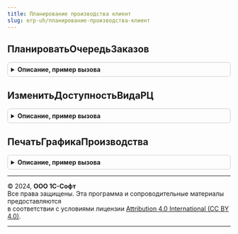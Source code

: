 ```yaml
---
title: Планирование производства клиент
slug: erp-uh/планирование-производства-клиент
---
```



## ПланироватьОчередьЗаказов
<details style="margin: 1em 0; padding: 0.5em; border: 1px solid #ccc; border-radius: 6px;">

<summary style="font-weight: bold; cursor: pointer;">Описание, пример вызова</summary>

```bsl

//++ Устарело_Производство21

// Выполняет планирование заказов на производство
//
// Параметры:
//  Заказ - ДокументСсылка.ЗаказНаПроизводство - Заказ по который нужно запланировать
//  ПоВсемДиспетчерам - Булево - Истина, если очередь нужно планировать по всем диспетчерам.
//
Процедура ПланироватьОчередьЗаказов(Заказ, ПоВсемДиспетчерам = Истина) Экспорт
```

Пример вызова
```bsl
ПланированиеПроизводстваКлиент.ПланироватьОчередьЗаказов(Заказ, ПоВсемДиспетчерам);
```
</details>

## ИзменитьДоступностьВидаРЦ
<details style="margin: 1em 0; padding: 0.5em; border: 1px solid #ccc; border-radius: 6px;">

<summary style="font-weight: bold; cursor: pointer;">Описание, пример вызова</summary>

```bsl

//-- Устарело_Производство21

// Открывает рабочее место для изменения доступности вида РЦ
//
// Параметры:
//  ВидРабочегоЦентра	- СправочникСсылка.ВидыРабочихЦентров - Вид рабочего центра для которого нужно изменить доступности
//  ДатаИнтервала		- Дата - Дата в которой нужно изменить доступность.
//
Процедура ИзменитьДоступностьВидаРЦ(ВидРабочегоЦентра, ДатаИнтервала) Экспорт
```

Пример вызова
```bsl
ПланированиеПроизводстваКлиент.ИзменитьДоступностьВидаРЦ(ВидРабочегоЦентра, ДатаИнтервала) 
```
</details>

## ПечатьГрафикаПроизводства
<details style="margin: 1em 0; padding: 0.5em; border: 1px solid #ccc; border-radius: 6px;">

<summary style="font-weight: bold; cursor: pointer;">Описание, пример вызова</summary>

```bsl

//++ Устарело_Производство21

// Выводит на печать диаграмму графика производства
//
// Параметры:
//  Заказ			- ДокументСсылка.ЗаказНаПроизводство - Заказ по которому сформирован график
//  ПараметрыПечати	- Структура - Содержит параметры печати: Этапы, Ошибки, КлючСвязиПродукция, ПериодыНедоступности
//  Форма			- ФормаКлиентскогоПриложения - Форма из которой выполняется печать.
//
Процедура ПечатьГрафикаПроизводства(Заказ, ПараметрыПечати, Форма) Экспорт
```

Пример вызова
```bsl
ПланированиеПроизводстваКлиент.ПечатьГрафикаПроизводства(Заказ, ПараметрыПечати, Форма) 
```
</details>

---

© 2024, **ООО 1С-Софт**  
Все права защищены. Эта программа и сопроводительные материалы предоставляются  
в соответствии с условиями лицензии [Attribution 4.0 International (CC BY 4.0)](https://creativecommons.org/licenses/by/4.0/legalcode).

---
